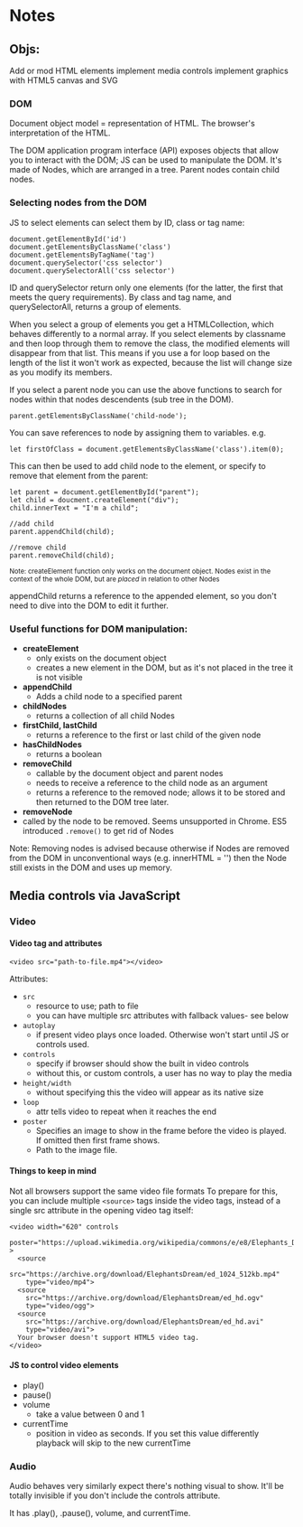 # Notes

## Objs:

Add or mod HTML elements
implement media controls
implement graphics with HTML5 canvas and SVG

### DOM

Document object model = representation of HTML. The browser's interpretation of the HTML.

The DOM application program interface (API) exposes objects that allow you to interact with the DOM; JS can be used to manipulate the DOM. It's made of Nodes, which are arranged in a tree. Parent nodes contain child nodes.

### Selecting nodes from the DOM
JS to select elements can select them by ID, class or tag name:

```
document.getElementById('id')
document.getElementsByClassName('class')
document.getElementsByTagName('tag')
document.querySelector('css selector')
document.querySelectorAll('css selector')
```

ID and querySelector return only one elements (for the latter, the first that meets the query requirements). By class and tag name, and querySelectorAll, returns a group of elements.

When you select a group of elements you get a HTMLCollection, which behaves differently to a normal array. If you select elements by classname and then loop through them to remove the class, the modified elements will disappear from that list. This means if you use a for loop based on the length of the list it won't work as expected, because the list will change size as you modify its members.

If you select a parent node you can use the above functions to search for nodes within that nodes descendents (sub tree in the DOM).
```
parent.getElementsByClassName('child-node');
```

You can save references to node by assigning them to variables. e.g.
```
let firstOfClass = document.getElementsByClassName('class').item(0);
```

This can then be used to add child node to the element, or specify to remove that element from the parent:

```
let parent = document.getElementById("parent");
let child = doucment.createElement("div");
child.innerText = "I'm a child";

//add child
parent.appendChild(child);

//remove child
parent.removeChild(child);
```

<small>Note: createElement function only works on the document object. Nodes exist in the context of the whole DOM, but are _placed_ in relation to other Nodes </small>


appendChild returns a reference to the appended element, so you don't need to dive into the DOM to edit it further.

### Useful functions for DOM manipulation:

- **createElement**
  - only exists on the document object
  - creates a new element in the DOM, but as it's not placed in the tree it is not visible
- **appendChild**
  - Adds a child node to a specified parent
- **childNodes**
  - returns a collection of all child Nodes
- **firstChild, lastChild**
  - returns a reference to the first or last child of the given node
- **hasChildNodes**
  - returns a boolean
- **removeChild**
  - callable by the document object and parent nodes
  - needs to receive a reference to the child node as an argument
  - returns a reference to the removed node; allows it to be stored and then returned to the DOM tree later.
-  **removeNode**
  - called by the node to be removed. Seems unsupported in Chrome. ES5 introduced `.remove()` to get rid of Nodes

Note: Removing nodes is advised because otherwise if Nodes are removed from the DOM in unconventional ways (e.g. innerHTML = '') then the Node still exists in the DOM and uses up memory.


## Media controls via JavaScript

### Video

#### Video tag and attributes

`<video src="path-to-file.mp4"></video>`

Attributes:
- `src`
  - resource to use; path to file
  - you can have multiple src attributes with fallback values- see below
- `autoplay`
  - if present video plays once loaded. Otherwise won't start until JS or controls used.
- `controls`
  - specify if browser should show the built in video controls
  - without this, or custom controls, a user has no way to play the media
- `height/width`
  - without specifying this the video will appear as its native size
- `loop`
  - attr tells video to repeat when it reaches the end
- `poster`
  - Specifies an image to show in the frame before the video is played. If omitted then first frame shows.
  - Path to the image file.

#### Things to keep in mind

Not all browsers support the same video file formats
To prepare for this, you can include multiple `<source>` tags inside the video tags, instead of a single src attribute in the opening video tag itself:

```
<video width="620" controls
  poster="https://upload.wikimedia.org/wikipedia/commons/e/e8/Elephants_Dream_s5_both.jpg" >
  <source
    src="https://archive.org/download/ElephantsDream/ed_1024_512kb.mp4"
    type="video/mp4">
  <source
    src="https://archive.org/download/ElephantsDream/ed_hd.ogv"
    type="video/ogg">
  <source
    src="https://archive.org/download/ElephantsDream/ed_hd.avi"
    type="video/avi">
  Your browser doesn't support HTML5 video tag.
</video>
```

#### JS to control video elements

- play()
- pause()
- volume
  - take a value between 0 and 1
- currentTime
  - position in video as seconds. If you set this value differently playback will skip to the new currentTime

### Audio

Audio behaves very similarly expect there's nothing visual to show. It'll be totally invisible if you don't include the controls attribute.

It has .play(), .pause(), volume, and currentTime.
